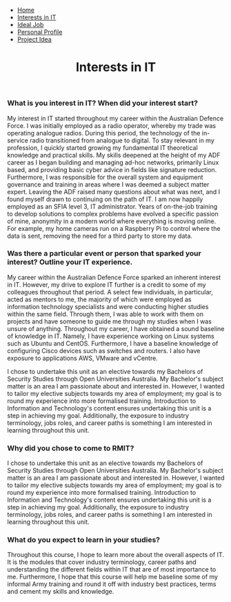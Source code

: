 <html>
<head>
 <link rel="stylesheet" href="1style.css">
</head>
<body>
<ul>
 <li><a href="https://rmitstudent-assessment.github.io/My-Profile/">Home</a></li>
 <li><a href="https://rmitstudent-assessment.github.io/My-Profile/interestsinit">Interests in IT</a></li>
 <li><a href="https://rmitstudent-assessment.github.io/My-Profile/idealjob">Ideal Job</a></li>
 <li><a href="https://rmitstudent-assessment.github.io/My-Profile/personalprofile">Personal Profile</a></li>
 <li><a href="https://rmitstudent-assessment.github.io/My-Profile/projectidea">Project Idea</a></li>
</ul>

 <header>
<h1>Interests in IT</h1>
             </header>

<h3>What is you interest in IT? When did your interest start?</h3>
<p>My interest in IT started throughout my career within the Australian Defence Force. I was initially employed as a radio operator, whereby my trade was operating analogue radios. During this period, the technology of the in-service radio transitioned from analogue to digital. To stay relevant in my profession, I quickly started growing my fundamental IT theoretical knowledge and practical skills. My skills deepened at the height of my ADF career as I began building and managing ad-hoc networks, primarily Linux based, and providing basic cyber advice in fields like signature reduction. Furthermore, I was responsible for the overall system and equipment governance and training in areas where I was deemed a subject matter expert. Leaving the ADF raised many questions about what was next, and I found myself drawn to continuing on the path of IT. I am now happily employed as an SFIA level 3, IT administrator. Years of on-the-job training to develop solutions to complex problems have evolved a specific passion of mine, anonymity in a modern world where everything is moving online. For example, my home cameras run on a Raspberry Pi to control where the data is sent, removing the need for a third party to store my data. </p>

<h3>Was there a particular event or person that sparked your interest? Outline your IT experience.</h3>
<p>My career within the Australian Defence Force sparked an inherent interest in IT. However, my drive to explore IT further is a credit to some of my colleagues throughout that period. A select few individuals, in particular, acted as mentors to me, the majority of which were employed as information technology specialists and were conducting higher studies within the same field. Through them, I was able to work with them on projects and have someone to guide me through my studies when I was unsure of anything. Throughout my career, I have obtained a sound baseline of knowledge in IT. Namely, I have experience working on Linux systems such as Ubuntu and CentOS. Furthermore, I have a baseline knowledge of configuring Cisco devices such as switches and routers. I also have exposure to applications AWS, VMware and vCentre.</p>
<p>I chose to undertake this unit as an elective towards my Bachelors of Security Studies through Open Universities Australia. My Bachelor's subject matter is an area I am passionate about and interested in. However, I wanted to tailor my elective subjects towards my area of employment; my goal is to round my experience into more formalised training. Introduction to Information and Technology's content ensures undertaking this unit is a step in achieving my goal. Additionally, the exposure to industry terminology, jobs roles, and career paths is something I am interested in learning throughout this unit.</p>

<h3>Why did you chose to come to RMIT?</h3>
<p>I chose to undertake this unit as an elective towards my Bachelors of Security Studies through Open Universities Australia. My Bachelor's subject matter is an area I am passionate about and interested in. However, I wanted to tailor my elective subjects towards my area of employment; my goal is to round my experience into more formalised training. Introduction to Information and Technology's content ensures undertaking this unit is a step in achieving my goal. Additionally, the exposure to industry terminology, jobs roles, and career paths is something I am interested in learning throughout this unit.</p>

<h3>What do you expect to learn in your studies?</h3>
<p>Throughout this course, I hope to learn more about the overall aspects of IT. It is the modules that cover industry terminology, career paths and understanding the different fields within IT that are of most importance to me. Furthermore, I hope that this course will help me baseline some of my informal Army training and round it off with industry best practices, terms and cement my skills and knowledge.</p>
 
 </body>
 </html>
